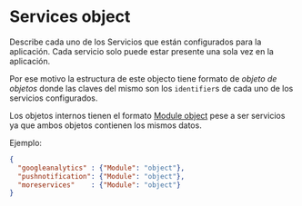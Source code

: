 # Services object

Describe cada uno de los Servicios que están configurados para la aplicación. Cada servicio solo puede estar presente una sola vez en la aplicación.

Por ese motivo la estructura de este objecto tiene formato de *objeto de objetos* donde las claves del mismo son los `identifier`s de cada uno de los servicios configurados.

Los objetos internos tienen el formato [Module object](module-object.md) pese a ser servicios ya que ambos objetos contienen los mismos datos.

Ejemplo:
```json
{
  "googleanalytics" : {"Module": "object"},
  "pushnotification": {"Module": "object"},
  "moreservices"    : {"Module": "object"}
}
```
